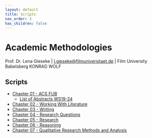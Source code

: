 ```yaml
---
layout: default
title: Scripts
nav_order: 3
has_children: false
---
```


# Academic Methodologies

Prof. Dr. Lena Gieseke \| l.gieseke@filmuniversitaet.de \| Film University Babelsberg KONRAD WOLF


## Scripts

* [Chapter 01 - ACS FUB](am_01_conference_script.md)
    * [List of Abstracts WS19-24](am_abstracts.md)
* [Chapter 02 - Working With Literature](am_02_literature_script.md)
* [Chapter 03 - Writing](am_03_writing_script.md)
* [Chapter 04 - Research Questions](./am_04_questions_script.md)
* [Chapter 05 - Research](am_05_research_script.md)
* [Chapter 06 - Reasoning](am_06_reasoning_script.md)
* [Chapter 07 - Qualitative Research Methods and Analysis](./am_07_qualitativeresearch_script.md)

  
<!-- 
  

* [Chapter 04 - HCI and Research Questions](am_04_hci_script.md)
* [Chapter 05 - Experiments](am_05_experiments_script.md)
* [Chapter 06 - Statistics in a Nutshell](am_06_statistics_script.md)


* [Chapter 10 - Publishing](am_10_publishing_script.md) 
  
-->
